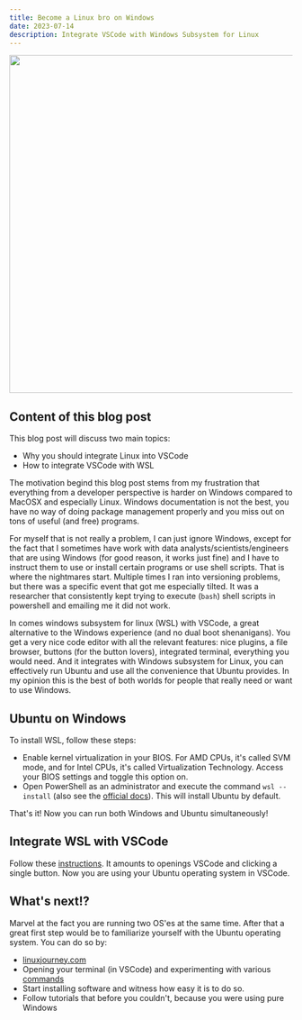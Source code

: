 ```yaml
---
title: Become a Linux bro on Windows
date: 2023-07-14
description: Integrate VSCode with Windows Subsystem for Linux
---
```


<style type="text/css">
td {
    padding:0 15px;
}

.force-word-wrap pre code {
  white-space : pre-wrap !important;
}
</style>


<p style="text-align:center;">
    <img src="/hackerpinguin.jpg" width="600" class="center">
</p>


<h2 class="border-bottom mb-3 mt-5">Content of this blog post</h2>

This blog post will discuss two main topics:

* Why you should integrate Linux into VSCode
* How to integrate VSCode with WSL

The motivation begind this blog post stems from my frustration that everything from a developer perspective is harder on Windows compared to MacOSX and especially Linux. Windows documentation is not the best, you have no way of doing package management properly and you miss out on tons of useful (and free) programs.

For myself that is not really a problem, I can just ignore Windows, except for the fact that I sometimes have work with data analysts/scientists/engineers that are using Windows (for good reason, it works just fine) and I have to instruct them to use or install certain programs or use shell scripts. That is where the nightmares start. Multiple times I ran into versioning problems, but there was a specific event that got me especially tilted. It was a researcher that consistently kept trying to execute (`bash`) shell scripts in powershell and emailing me it did not work.

In comes windows subsystem for linux (WSL) with VSCode, a great alternative to the Windows experience (and no dual boot shenanigans). You get a very nice code editor with all the relevant features: nice plugins, a file browser, buttons (for the button lovers), integrated terminal, everything you would need. And it integrates with Windows subsystem for Linux, you can effectively run Ubuntu and use all the convenience that Ubuntu provides. In my opinion this is the best of both worlds for people that really need or want to use Windows.


<h2 class="border-bottom mb-3 mt-5">Ubuntu on Windows</h2>

To install WSL, follow these steps:

* Enable kernel virtualization in your BIOS. For AMD CPUs, it's called SVM mode, and for Intel CPUs, it's called Virtualization Technology. Access your BIOS settings and toggle this option on.
* Open PowerShell as an administrator and execute the command `wsl --install` (also see the [official docs](https://learn.microsoft.com/en-us/windows/wsl/)). This will install Ubuntu by default.

That's it! Now you can run both Windows and Ubuntu simultaneously!

<h2 class="border-bottom mb-3 mt-5">Integrate WSL with VSCode</h2>

Follow these [instructions](https://code.visualstudio.com/docs/remote/wsl). It amounts to openings VSCode and clicking a single button. Now you are using your Ubuntu operating system in VSCode.

<h2 class="border-bottom mb-3 mt-5">What's next!?</h2>

Marvel at the fact you are running two OS'es at the same time. After that a great first step would be to familiarize yourself with the Ubuntu operating system. You can do so by:

* [linuxjourney.com](https://linuxjourney.com/)
* Opening your terminal (in VSCode) and experimenting with various [commands](https://niekdeschipper.com/projects/tutorial.md)
* Start installing software and witness how easy it is to do so.
* Follow tutorials that before you couldn't, because you were using pure Windows


